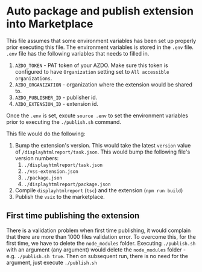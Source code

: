 # Auto package and publish extension into Marketplace

This file assumes that some environment variables has been set up properly prior executing this file. The environment variables is stored in the `.env` file. `.env` file has the following variables that needs to filled in.
   1.  `AZDO_TOKEN` - PAT token of your AZDO. Make sure this token is configured to have `Organization` setting set to `All accessible organizations`.
   2. `AZDO_ORGANIZATION` - organization where the extension would be shared to.
   3. `AZDO_PUBLISHER_ID` - publisher id.
   4. `AZDO_EXTENSION_ID` - extension id.

Once the `.env` is set, excute `source .env` to set the environment variables prior to executing the `./publish.sh` command.

This file would do the following:
1. Bump the extension's version. This would take the latest `version` value of `/displayhtmlreport/task.json`. This would bump the following file's version numbers:
    1. `./displayhtmlreport/task.json`
    1. `./vss-extension.json`
    1. `./package.json`
    1. `./displayhtmlreport/package.json`
2. Compile `displayhtmlreport` (`tsc`) and the extension (`npm run build`)
3. Publish the `vsix` to the marketplace.

## First time publishing the extension
There is a validation problem when first time publishing, it would complain that there are more than 1000 files validation error. To overcome this, for the first time, we have to delete the `node_modules` folder. Executing `./publish.sh` with an argument (any argument) would delete the `node_modules` folder - e.g. `./publish.sh true`. Then on subsequent run, there is no need for the argument, just execute `./publish.sh`